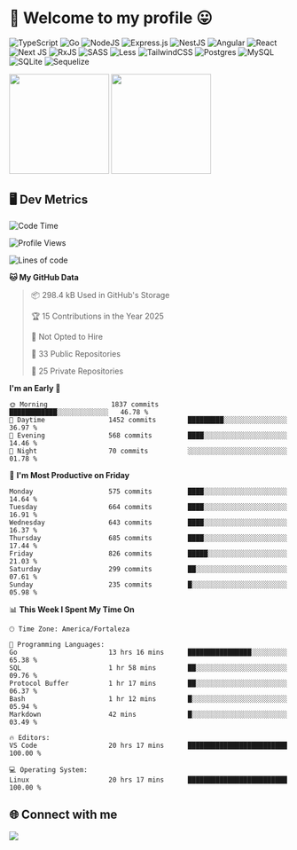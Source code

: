# 🎉 Welcome to my profile 😛

![TypeScript](https://img.shields.io/badge/typescript-%23007ACC.svg?style=for-the-badge&logo=typescript&logoColor=white)
![Go](https://img.shields.io/badge/go-%2300ADD8.svg?style=for-the-badge&logo=go&logoColor=white)
![NodeJS](https://img.shields.io/badge/node.js-6DA55F?style=for-the-badge&logo=node.js&logoColor=white)
![Express.js](https://img.shields.io/badge/express.js-%23404d59.svg?style=for-the-badge&logo=express&logoColor=%2361DAFB)
![NestJS](https://img.shields.io/badge/nestjs-%23E0234E.svg?style=for-the-badge&logo=nestjs&logoColor=white)
![Angular](https://img.shields.io/badge/angular-%23DD0031.svg?style=for-the-badge&logo=angular&logoColor=white)
![React](https://img.shields.io/badge/react-%2320232a.svg?style=for-the-badge&logo=react&logoColor=%2361DAFB)
![Next JS](https://img.shields.io/badge/Next-black?style=for-the-badge&logo=next.js&logoColor=white)
![RxJS](https://img.shields.io/badge/rxjs-%23B7178C.svg?style=for-the-badge&logo=reactivex&logoColor=white)
![SASS](https://img.shields.io/badge/SASS-hotpink.svg?style=for-the-badge&logo=SASS&logoColor=white)
![Less](https://img.shields.io/badge/less-2B4C80?style=for-the-badge&logo=less&logoColor=white)
![TailwindCSS](https://img.shields.io/badge/tailwindcss-%2338B2AC.svg?style=for-the-badge&logo=tailwind-css&logoColor=white)
![Postgres](https://img.shields.io/badge/postgres-%23316192.svg?style=for-the-badge&logo=postgresql&logoColor=white)
![MySQL](https://img.shields.io/badge/mysql-4479A1.svg?style=for-the-badge&logo=mysql&logoColor=white)
![SQLite](https://img.shields.io/badge/sqlite-%2307405e.svg?style=for-the-badge&logo=sqlite&logoColor=white)
![Sequelize](https://img.shields.io/badge/Sequelize-52B0E7?style=for-the-badge&logo=Sequelize&logoColor=white)

<div>
  <img height="180em" src="https://github-readme-stats.vercel.app/api?username=VinicciusSantos&include_all_commits=true&count_private=true&theme=github_dark"/>
  <img height="180em" src="https://github-readme-stats.vercel.app/api/top-langs/?username=VinicciusSantos&langs_count=6&layout=compact&include_all_commits=true&count_private=true&theme=github_dark"/>
</div>

## 🖥️ Dev Metrics

<!--START_SECTION:waka-->
![Code Time](http://img.shields.io/badge/Code%20Time-2%2C288%20hrs%2059%20mins-blue)

![Profile Views](http://img.shields.io/badge/Profile%20Views-0-blue)

![Lines of code](https://img.shields.io/badge/From%20Hello%20World%20I%27ve%20Written-5.5%20million%20lines%20of%20code-blue)

**🐱 My GitHub Data** 

> 📦 298.4 kB Used in GitHub's Storage 
 > 
> 🏆 15 Contributions in the Year 2025
 > 
> 🚫 Not Opted to Hire
 > 
> 📜 33 Public Repositories 
 > 
> 🔑 25 Private Repositories 
 > 
**I'm an Early 🐤** 

```text
🌞 Morning                1837 commits        ████████████░░░░░░░░░░░░░   46.78 % 
🌆 Daytime                1452 commits        █████████░░░░░░░░░░░░░░░░   36.97 % 
🌃 Evening                568 commits         ████░░░░░░░░░░░░░░░░░░░░░   14.46 % 
🌙 Night                  70 commits          ░░░░░░░░░░░░░░░░░░░░░░░░░   01.78 % 
```
📅 **I'm Most Productive on Friday** 

```text
Monday                   575 commits         ████░░░░░░░░░░░░░░░░░░░░░   14.64 % 
Tuesday                  664 commits         ████░░░░░░░░░░░░░░░░░░░░░   16.91 % 
Wednesday                643 commits         ████░░░░░░░░░░░░░░░░░░░░░   16.37 % 
Thursday                 685 commits         ████░░░░░░░░░░░░░░░░░░░░░   17.44 % 
Friday                   826 commits         █████░░░░░░░░░░░░░░░░░░░░   21.03 % 
Saturday                 299 commits         ██░░░░░░░░░░░░░░░░░░░░░░░   07.61 % 
Sunday                   235 commits         █░░░░░░░░░░░░░░░░░░░░░░░░   05.98 % 
```


📊 **This Week I Spent My Time On** 

```text
🕑︎ Time Zone: America/Fortaleza

💬 Programming Languages: 
Go                       13 hrs 16 mins      ████████████████░░░░░░░░░   65.38 % 
SQL                      1 hr 58 mins        ██░░░░░░░░░░░░░░░░░░░░░░░   09.76 % 
Protocol Buffer          1 hr 17 mins        ██░░░░░░░░░░░░░░░░░░░░░░░   06.37 % 
Bash                     1 hr 12 mins        █░░░░░░░░░░░░░░░░░░░░░░░░   05.94 % 
Markdown                 42 mins             █░░░░░░░░░░░░░░░░░░░░░░░░   03.49 % 

🔥 Editors: 
VS Code                  20 hrs 17 mins      █████████████████████████   100.00 % 

💻 Operating System: 
Linux                    20 hrs 17 mins      █████████████████████████   100.00 % 
```


<!--END_SECTION:waka-->

## 🌐 Connect with me

<a href="https://www.linkedin.com/in/vinicius-guedes-b817aa223/"><img src="https://img.shields.io/badge/LinkedIn-0077B5?style=for-the-badge&logo=linkedin&logoColor=white"/></a>

